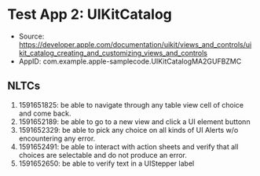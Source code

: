# Test App 2: UIKitCatalog
- Source: https://developer.apple.com/documentation/uikit/views_and_controls/uikit_catalog_creating_and_customizing_views_and_controls
- AppID: com.example.apple-samplecode.UIKitCatalogMA2GUFBZMC

## NLTCs

1. 1591651825: be able to navigate through any table view cell of choice and come back.
2. 1591652189: be able to go to a new view and click a UI element buttonn
3. 1591652329: be able to pick any choice on all kinds of UI Alerts w/o encountering any error.
4. 1591652491: be able to interact with action sheets and verify that all choices are selectable and do not produce an error.
5. 1591652650: be able to verify text in a UIStepper label
